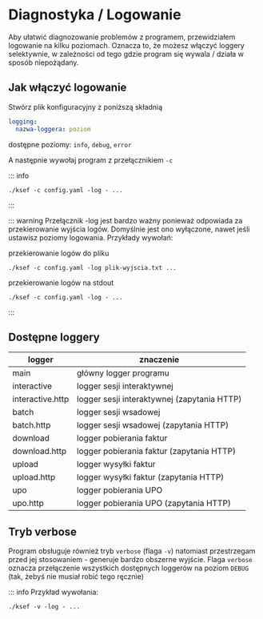 # Diagnostyka / Logowanie

Aby ułatwić diagnozowanie problemów z programem, przewidziałem logowanie na kilku poziomach. Oznacza to, że możesz włączyć loggery selektywnie, w zależności od tego gdzie program się wywala / działa w sposób niepożądany.

## Jak włączyć logowanie

Stwórz plik konfiguracyjny z poniższą składnią

```yaml
logging:
  nazwa-loggera: poziom
```

dostępne poziomy: `info`, `debug`, `error`

A następnie wywołaj program z przełącznikiem `-c`

::: info

```shell
./ksef -c config.yaml -log - ...
```

:::

::: warning
Przełącznik -log jest bardzo ważny ponieważ odpowiada za przekierowanie wyjścia logów. Domyślnie jest ono wyłączone, nawet jeśli ustawisz poziomy logowania. Przykłady wywołań:

przekierowanie logów do pliku

```shell
./ksef -c config.yaml -log plik-wyjscia.txt ...
```

przekierowanie logów na stdout

```shell
./ksef -c config.yaml -log - ...
```

:::

## Dostępne loggery

| logger           | znaczenie                                   |
| ---------------- | ------------------------------------------- |
| main             | główny logger programu                      |
| interactive      | logger sesji interaktywnej                  |
| interactive.http | logger sesji interaktywnej (zapytania HTTP) |
| batch            | logger sesji wsadowej                       |
| batch.http       | logger sesji wsadowej (zapytania HTTP)      |
| download         | logger pobierania faktur                    |
| download.http    | logger pobierania faktur (zapytania HTTP)   |
| upload           | logger wysyłki faktur                       |
| upload.http      | logger wysyłki faktur (zapytania HTTP)      |
| upo              | logger pobierania UPO                       |
| upo.http         | logger pobierania UPO (zapytania HTTP)      |

## Tryb verbose

Program obsługuje również tryb `verbose` (flaga `-v`) natomiast przestrzegam przed jej stosowaniem - generuje bardzo obszerne wyjście. Flaga `verbose` oznacza przełączenie wszystkich dostępnych loggerów na poziom `DEBUG` (tak, żebyś nie musiał robić tego ręcznie)

::: info
Przykład wywołania:

```shell
./ksef -v -log - ...
```
